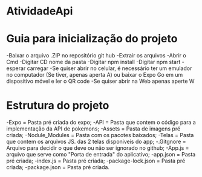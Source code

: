 # AtividadeApi

# Guia para inicialização do projeto

-Baixar o arquivo .ZIP no repositório git hub
-Extrair os arquivos
-Abrir o Cmd 
-Digitar CD nome da pasta
-Digitar npm install
-Digitar npm start 
-esperar carregar
-Se quiser abrir no celular, é necessário ter um emulador no computador (Se tiver, apenas aperta A) ou baixar o Expo Go em um dispositivo móvel e ler o QR code
-Se quiser abrir na Web apenas aperte W

# Estrutura do projeto
-Expo = Pasta pré criada do expo;
-API = Pasta que contem o código para a implementação da API de pokemons;
-Assets = Pasta de imagens pré criada;
-Nodule_Modules = Pasta com os pacotes baixados;
-Telas = Pasta que contem os arquivos JS. das 2 telas disponiveis do app;
-.Gitgnore = Arquivo para decidir o que deve ou não ser ignorado no github;
-App.js = arquivo que serve como "Porta de entrada" do aplicativo;
-app.json = Pasta pré criada;
-index.js = Pasta pré criada;
-package-lock.json = Pasta pré criada;
-package.json = Pasta pré criada.
